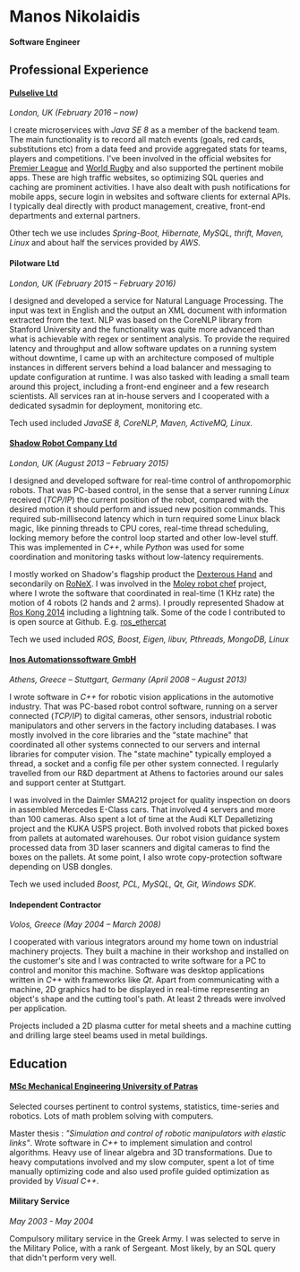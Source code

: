 # Manos Nikolaidis
#### Software Engineer

## Professional Experience

#### [Pulselive Ltd](http://pulselive.com/)
*London, UK (February 2016 – now)*

I create microservices with *Java SE 8* as a member of the backend team. The main functionality is to
record all match events (goals, red cards, substitutions etc) from a data feed and provide aggregated stats for teams,
players and competitions. I've been involved in the official websites for [Premier League](https://www.premierleague.com)
and [World Rugby](http://www.worldrugby.org) and also supported the pertinent mobile apps.
These are high traffic websites, so optimizing SQL queries and caching are prominent activities.
I have also dealt with push notifications for mobile apps, secure login in websites and software clients
for external APIs. I typically deal directly with product management, creative, front-end departments
and external partners.

Other tech we use includes *Spring-Boot, Hibernate, MySQL, thrift, Maven, Linux* and about
half the services provided by *AWS*.

#### Pilotware Ltd
*London, UK (February 2015 – February 2016)*

I designed and developed a service for Natural Language Processing. The input was text in English and
the output an XML document with information extracted from the text. NLP was based on the CoreNLP library
from Stanford University and the functionality was quite more advanced than what is achievable with regex or sentiment analysis.
To provide the required latency and throughput and allow software updates on a running system without downtime,
I came up with an architecture composed of multiple instances in different servers behind a load balancer and messaging to update
configuration at runtime. I was also tasked with leading a small team around this project, including a
front-end engineer and a few research scientists. All services ran at in-house servers and I cooperated
with a dedicated sysadmin for deployment, monitoring etc.

Tech used included *JavaSE 8, CoreNLP, Maven, ActiveMQ, Linux.*

#### [Shadow Robot Company Ltd](https://www.shadowrobot.com)
*London, UK (August 2013 – February 2015)*

I designed and developed software for real-time control of anthropomorphic robots.
That was PC-based control, in the sense that a server running *Linux* received (*TCP/IP*) the current position of the robot,
compared with the desired motion it should perform and issued new position commands. This required
sub-millisecond latency which in turn required some Linux black magic, like pinning threads to CPU cores,
real-time thread scheduling, locking memory before the control loop started and other low-level stuff.
This was implemented in *C++*, while *Python* was used for some coordination and monitoring tasks without low-latency requirements.

I mostly worked on Shadow's flagship product the [Dexterous Hand](https://www.shadowrobot.com/products/dexterous-hand)
and secondarily on [RoNeX](https://www.shadowrobot.com/ronex-available-for-pre-order/).
I was involved in the [Moley robot chef](https://www.bbc.co.uk/news/science-environment-32282131) project, where I wrote the software that
coordinated in real-time (1 KHz rate) the motion of 4 robots (2 hands and 2 arms). I proudly represented
Shadow at [Ros Kong 2014](https://events.osrfoundation.org/ros-kong-2014/) including a lightning talk.
Some of the code I contributed to is open source at Github. E.g. [ros_ethercat](https://github.com/shadow-robot/ros_ethercat)

Tech we used included *ROS, Boost, Eigen, libuv, Pthreads, MongoDB, Linux*

#### [Inos Automationssoftware GmbH](http://www.inos-automation.de/index.php/en/)
*Athens, Greece – Stuttgart, Germany (April 2008 – August 2013)*

I wrote software in *C++* for robotic vision applications in the automotive industry.
That was PC-based robot control software, running on a server connected (*TCP/IP*) to digital cameras,
other sensors, industrial robotic manipulators and other servers in the factory including databases.
I was mostly involved in the core libraries and the "state machine" that coordinated all other
systems connected to our servers and internal libraries for computer vision. The "state machine"
typically employed a thread, a socket and a config file per other system connected.
I regularly travelled from our R&D department at Athens to factories around our sales and support center at Stuttgart.

I was involved in the Daimler SMA212 project for quality inspection on doors in assembled
Mercedes E-Class cars. That involved 4 servers and more than 100 cameras. Also spent a lot of time
at the Audi KLT Depalletizing project and the KUKA USPS project. Both involved robots that picked boxes from pallets
at automated warehouses. Our robot vision guidance system processed data from 3D laser scanners and
digital cameras to find the boxes on the pallets. At some point, I also wrote copy-protection software
depending on USB dongles.

Tech we used included *Boost, PCL, MySQL, Qt, Git, Windows SDK*.

#### Independent Contractor
*Volos, Greece (May 2004 – March 2008)*

I cooperated with various integrators around my home town on industrial machinery projects.
They built a machine in their workshop and installed on the customer's site and I was contracted to write
software for a PC to control and monitor this machine. Software was desktop applications
written in *C++* with frameworks like *Qt*. Apart from communicating with a machine, 2D graphics
had to be displayed in real-time representing an object's shape and the cutting tool's path. At least
2 threads were involved per application.

Projects included a 2D plasma cutter for metal sheets and a machine cutting and drilling large steel beams
used in metal buildings.

## Education
#### [MSc Mechanical Engineering University of Patras](http://www.mead.upatras.gr/lang_en/)

Selected courses pertinent to control systems, statistics, time-series and robotics. Lots of math problem
solving with computers.

Master thesis : *"Simulation and control of robotic manipulators with elastic links"*. Wrote software
in *C++* to implement simulation and control algorithms. Heavy use of linear algebra and 3D transformations.
Due to heavy computations involved and my slow computer, spent a lot of time manually optimizing code and
also used profile guided optimization as provided by *Visual C++*.

#### Military Service
*May 2003 - May 2004*

Compulsory military service in the Greek Army. I was selected to serve in the Military Police, with a rank
of Sergeant. Most likely, by an SQL query that didn't perform very well.
